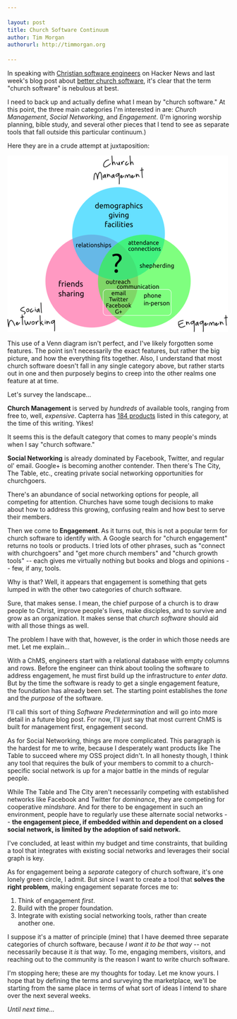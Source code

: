 ```yaml
---

layout: post
title: Church Software Continuum
author: Tim Morgan
authorurl: http://timmorgan.org

---
```


In speaking with [Christian software engineers](http://news.ycombinator.com/item?id=2746426) on Hacker News and last week's blog post about [better church software](http://church.io/better-church-software), it's clear that the term "church software" is nebulous at best.

I need to back up and actually define what I mean by "church software." At this point, the three main categories I'm interested in are: *Church Management*, *Social Networking*, and *Engagement*. (I'm ignoring worship planning, bible study, and several other pieces that I tend to see as separate tools that fall outside this particular continuum.)

Here they are in a crude attempt at juxtaposition:

<div class="big-img">
  <img src="/images/church_software_venn.png" alt="Church Software Continuum Venn Diagram"/>
</div>

This use of a Venn diagram isn't perfect, and I've likely forgotten some features. The point isn't necessarily the exact features, but rather the big picture, and how the everything fits together. Also, I understand that most church software doesn't fall in any single category above, but rather starts out in one and then purposely begins to creep into the other realms one feature at at time.

Let's survey the landscape...

**Church Management** is served by *hundreds* of available tools, ranging from free to, well, *expensive*. Capterra has <a href="http://www.capterra.com/church-management-software?srchid=586572&amp;pos=1">184 products</a> listed in this category, at the time of this writing. Yikes!

It seems this is the default category that comes to many people's minds when I say "church software."

**Social Networking** is already dominated by Facebook, Twitter, and regular ol' email. Google+ is becoming another contender. Then there's The City, The Table, etc., creating private social networking opportunities for churchgoers.

There's an abundance of social networking options for people, all competing for attention. Churches have some tough decisions to make about how to address this growing, confusing realm and how best to serve their members.

Then we come to **Engagement**. As it turns out, this is not a popular term for church software to identify with. A Google search for "church engagement" returns no tools or products. I tried lots of other phrases, such as "connect with churchgoers" and "get more church members" and "church growth tools" -- each gives me virtually nothing but books and blogs and opinions -- few, if any, tools.

Why is that? Well, it appears that engagement is something that gets lumped in with the other two categories of church software.

Sure, that makes sense. I mean, the chief purpose of a church is to draw people to Christ, improve people's lives, make disciples, and to survive and grow as an organization. It makes sense that *church software* should aid with all those things as well.

The problem I have with that, however, is the order in which those needs are met. Let me explain...

With a ChMS, engineers start with a relational database with empty columns and rows. Before the engineer can think about tooling the software to address engagement, he must first build up the infrastructure to *enter data*. But by the time the software is ready to get a single engagement feature, the foundation has already been set. The starting point establishes the *tone* and the *purpose* of the software.

I'll call this sort of thing *Software Predetermination* and will go into more detail in a future blog post. For now, I'll just say that most current ChMS is built for management first, engagement second.

As for Social Networking, things are more complicated. This paragraph is the hardest for me to write, because I desperately want products like The Table to succeed where my OSS project didn't. In all honesty though, I think any tool that requires the bulk of your members&nbsp;to commit to a church-specific social network is up for a major battle in the minds of regular people.

While The Table and The City aren't necessarily competing with established networks like Facebook and Twitter for *dominance*, they are competing for cooperative *mindshare*. And for there to be engagement in such an environment, people have to regularly use these alternate social networks -- **the engagement piece, if embedded within and dependent on a closed social network, is limited by the adoption of said network.**

I've concluded, at least within my budget and time constraints, that building a tool that integrates with existing social networks and leverages their social graph is key.

As for engagement being a *separate* category of church software, it's one lonely green circle, I admit. But since I want to create a tool that **solves the right problem**, making engagement separate forces me to:

1. Think of engagement *first*.
2. Build with the proper foundation.
3. Integrate with existing social networking tools, rather than create another one.

I suppose it's a matter of principle (mine) that I have deemed three separate categories of church software, because *I want it to be that way* -- not necessarily because it *is* that way. To me, engaging members, visitors, and reaching out to the community is the reason I want to write church software.

I'm stopping here; these are my thoughts for today. Let me know yours. I hope that by defining the terms and surveying the marketplace, we'll be starting from the same place in terms of what sort of ideas I intend to share over the next several weeks.

*Until next time...*
